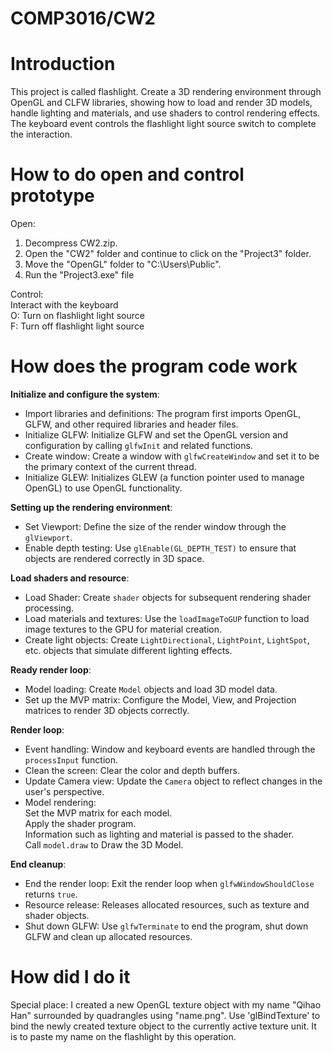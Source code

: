# COMP3016/CW2

# Introduction
This project is called flashlight. Create a 3D rendering environment through OpenGL and CLFW libraries, showing how to load and render 3D models, handle lighting and materials, and use shaders to control rendering effects. The keyboard event controls the flashlight light source switch to complete the interaction.

# How to do open and control prototype
Open:<br/>
1. Decompress CW2.zip.
2. Open the "CW2" folder and continue to click on the "Project3" folder.
3. Move the "OpenGL" folder to "C:\Users\Public".
4. Run the "Project3.exe" file<br/>

Control:<br/>
Interact with the keyboard<br/>
O: Turn on flashlight light source<br/>
F: Turn off flashlight light source

# How does the program code work
**Initialize and configure the system**:<br/>
- Import libraries and definitions: The program first imports OpenGL, GLFW, and other required libraries and header files.<br/>
- Initialize GLFW: Initialize GLFW and set the OpenGL version and configuration by calling `glfwInit` and related functions.<br/>
- Create window: Create a window with `glfwCreateWindow` and set it to be the primary context of the current thread.<br/>
- Initialize GLEW: Initializes GLEW (a function pointer used to manage OpenGL) to use OpenGL functionality.<br/>

**Setting up the rendering environment**:<br/>
- Set Viewport: Define the size of the render window through the `glViewport`.<br>
- Enable depth testing: Use `glEnable(GL_DEPTH_TEST)` to ensure that objects are rendered correctly in 3D space.<br/>

**Load shaders and resource**:<br/>
- Load Shader: Create `shader` objects for subsequent rendering shader processing.<br/>
- Load materials and textures: Use the `loadImageToGUP` function to load image textures to the GPU for material creation.<br/>
- Create light objects: Create `LightDirectional`, `LightPoint`, `LightSpot`, etc. objects that simulate different lighting effects.<br/>

**Ready render loop**:<br/>
- Model loading: Create `Model` objects and load 3D model data.<br/>
- Set up the MVP matrix: Configure the Model, View, and Projection matrices to render 3D objects correctly.

**Render loop**:<br/>
- Event handling: Window and keyboard events are handled through the `processInput` function.<br/>
- Clean the screen: Clear the color and depth buffers.<br/>
- Update Camera view: Update the `Camera` object to reflect changes in the user's perspective.<br/>
- Model rendering:<br/>
Set the MVP matrix for each model.<br/>
Apply the shader program.<br/>
Information such as lighting and material is passed to the shader.<br/>
Call `model.draw` to Draw the 3D Model.<br/>

**End cleanup**:<br/>
- End the render loop: Exit the render loop when `glfwWindowShouldClose` returns `true`.<br/>
- Resource release: Releases allocated resources, such as texture and shader objects.<br/>
- Shut down GLFW: Use `glfwTerminate` to end the program, shut down GLFW and clean up allocated resources.<br/>

# How did I do it
Special place: I created a new OpenGL texture object with my name "Qihao Han" surrounded by quadrangles using "name.png". Use 'glBindTexture' to bind the newly created texture object to the currently active texture unit. It is to paste my name on the flashlight by this operation.<br/>
